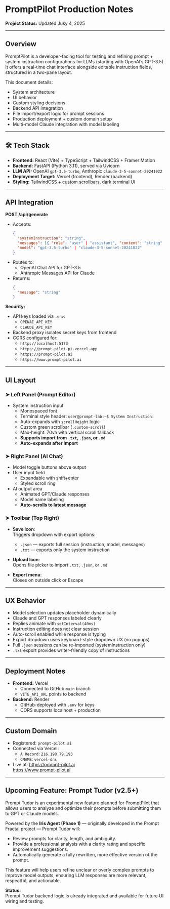 # PromptPilot Production Notes

**Project Status:** Updated Juky 4, 2025

---

## Overview

PromptPilot is a developer-facing tool for testing and refining prompt + system instruction configurations for LLMs (starting with OpenAI’s GPT-3.5).  
It offers a real-time chat interface alongside editable instruction fields, structured in a two-pane layout.

This document details:
- System architecture
- UI behavior
- Custom styling decisions
- Backend API integration
- File import/export logic for prompt sessions
- Production deployment + custom domain setup
- Multi-model Claude integration with model labeling

---

## 🛠️ Tech Stack

- **Frontend:** React (Vite) + TypeScript + TailwindCSS + Framer Motion
- **Backend:** FastAPI (Python 3.11), served via Uvicorn
- **LLM API:** OpenAI `gpt-3.5-turbo`, Anthropic `claude-3-5-sonnet-20241022`
- **Deployment Target:** Vercel (frontend), Render (backend)
- **Styling:** TailwindCSS + custom scrollbars, dark terminal UI

---

## API Integration

**POST /api/generate**

- Accepts:
  ```json
  {
    "systemInstruction": "string",
    "messages": [{ "role": "user" | "assistant", "content": "string" }],
    "model": "gpt-3.5-turbo" | "claude-3-5-sonnet-20241022"
  }
  ```
- Routes to:
  - OpenAI Chat API for GPT-3.5
  - Anthropic Messages API for Claude
- Returns:
  ```json
  {
    "message": "string"
  }
  ```

**Security:**
- API keys loaded via `.env`:
  - `OPENAI_API_KEY`
  - `CLAUDE_API_KEY`
- Backend proxy isolates secret keys from frontend
- CORS configured for:
  - `http://localhost:5173`
  - `https://prompt-pilot-pi.vercel.app`
  - `https://prompt-pilot.ai`
  - `https://www.prompt-pilot.ai`

---

## UI Layout

### ➤ Left Panel (Prompt Editor)

- System instruction input
  - Monospaced font
  - Terminal style header: `user@prompt-lab:~$ System Instruction:`
  - Auto-expands with `scrollHeight` logic
  - Custom green scrollbar (`.custom-scroll`)
  - Max-height: 70vh with vertical scroll fallback
  - **Supports import from `.txt`, `.json`, or `.md`**
  - **Auto-expands after import**

### ➤ Right Panel (AI Chat)

- Model toggle buttons above output
- User input field
  - Expandable with shift+enter
  - Styled scroll ring
- AI output area
  - Animated GPT/Claude responses
  - Model name labeling
  - **Auto-scrolls to latest message**

### ➤ Toolbar (Top Right)

- **Save Icon**:  
  Triggers dropdown with export options:
  - `.json` — exports full session (instruction, model, messages)
  - `.txt` — exports only the system instruction

- **Upload Icon**:  
  Opens file picker to import `.txt`, `.json`, or `.md`

- **Export menu**:  
  Closes on outside click or Escape

---

## UX Behavior

- Model selection updates placeholder dynamically
- Claude and GPT responses labeled clearly
- Replies animate with `setInterval(40ms)`
- Instruction editing does not clear session
- Auto-scroll enabled while response is typing
- Export dropdown uses keyboard-style dropdown UX (no popups)
- Full `.json` sessions can be re-imported (systemInstruction only)
- `.txt` export provides writer-friendly copy of instructions

---

## Deployment Notes

- **Frontend:** Vercel  
  - Connected to GitHub `main` branch  
  - `VITE_API_URL` points to backend
- **Backend:** Render  
  - GitHub-deployed with `.env` for keys
  - CORS supports localhost + production

---

## Custom Domain

- Registered: `prompt-pilot.ai`
- Connected via Vercel:
  - `A Record`: `216.198.79.193`
  - `CNAME`: `vercel-dns`
- Live at:
  https://prompt-pilot.ai  
  https://www.prompt-pilot.ai

---

## Upcoming Feature: Prompt Tudor (v2.5+)

Prompt Tudor is an experimental new feature planned for PromptPilot that allows users to analyze and optimize their prompts before submitting them to GPT or Claude models.

Powered by the **Iris Agent (Phase 1)** — originally developed in the Prompt Fractal project — Prompt Tudor will:
- Review prompts for clarity, length, and ambiguity.
- Provide a professional analysis with a clarity rating and specific improvement suggestions.
- Automatically generate a fully rewritten, more effective version of the prompt.

This feature will help users refine unclear or overly complex prompts to improve model outputs, ensuring LLM responses are more relevant, respectful, and actionable.

**Status:**  
Prompt Tudor backend logic is already integrated and available for future UI wiring and testing.
